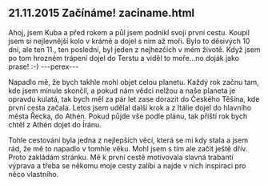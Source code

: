 21.11.2015
Začínáme!
zaciname.html
--------------

Ahoj, jsem Kuba a před rokem a půl jsem podnikl svojí první cestu. Koupil jsem si nejlevnější kolo v krámě a dojel s nim až moři. Bylo to děsivých 10 dní, ale ten 11., ten poslední, byl jeden z nejhezčích v mém životě. Když jsem po tom hrozném trápení dojel do Terstu a viděl to moře...no doják jako prase! :-) 
---perex---

Napadlo mě, že bych takhle mohl objet celou planetu. Každý rok začnu tam, kde jsem minule skončil, a pokud nám vědci nelžou a naše planeta je opravdu kulatá, tak bych měl za pár let zase dorazit do Českého Těšína, kde první cesta začala. Letos jsem udělal další krok a z Itálie dojel do hlavního města Řecka, do Athén. Pokud půjde vše podle plánu, tak příští rok bych chtěl z Athén dojet do Íránu. 

Tohle cestování byla jedna z nejlepších věcí, která se mi kdy stala a jsem rád, že mě to napadlo v tomhle věku. Mohl jsem s tím ale začít ještě dřív. Proto zakládám stránku. Mě k první cestě motivovala slavná trabantí výprava a třeba se někomu moje cesty zalíbí a najde v nich inspiraci pro něco vlastního.